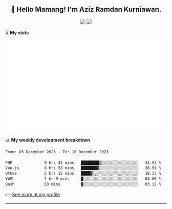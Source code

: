 <h2 align="center">👋 Hello Mamang! I'm Aziz Ramdan Kurniawan.</h2>  
<p align="center">
  <img src="https://komarev.com/ghpvc/?username=azizramdan">
  <img src="https://wakatime.com/badge/user/90056fa0-4c31-4eca-954e-2a3ac05896f9.svg">
</p>
    
⏳ **My stats**  
![](https://raw.githubusercontent.com/azizramdan/github-stats/master/generated/overview.svg#gh-dark-mode-only)

📊 **My weekly development breakdown**
<!--START_SECTION:waka-->

```txt
From: 03 December 2023 - To: 10 December 2023

PHP              9 hrs 43 mins   ████████▒░░░░░░░░░░░░░░░░   33.93 %
Vue.js           8 hrs 53 mins   ███████▓░░░░░░░░░░░░░░░░░   30.99 %
Other            5 hrs 15 mins   ████▓░░░░░░░░░░░░░░░░░░░░   18.35 %
YAML             1 hr 9 mins     █░░░░░░░░░░░░░░░░░░░░░░░░   04.06 %
Bash             53 mins         ▓░░░░░░░░░░░░░░░░░░░░░░░░   03.12 %
```

<!--END_SECTION:waka-->
👉 [See more at my profile](https://wakatime.com/@azizramdan)
***
